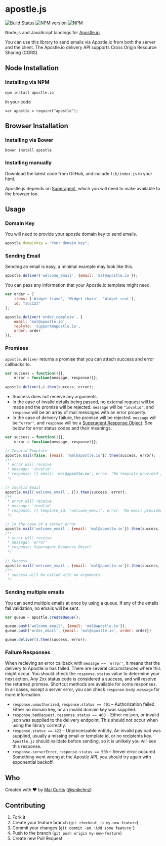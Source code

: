 # apostle.js

[![Build Status](https://travis-ci.org/apostle/apostle.js.png?branch=master)](https://travis-ci.org/apostle/apostle.js)
[![NPM version](https://badge.fury.io/js/apostle.png)](http://badge.fury.io/js/apostle)
[![NPM](https://nodei.co/npm/apostle.io.png?downloads=true&stars=true)](https://nodei.co/npm/apostle.io/)

Node.js and JavaScript bindings for [Apostle.io](http://apostle.io).

You can use this library to send emails via Apostle.io from both the server and the client. The Apostle.io delivery API supports Cross Origin Resource Sharing (CORS).

## Node Installation

### Installing via NPM

```
npm install apostle.io
```

In your code

```
var apostle = require("apostle");
```

## Browser Installation

### Installing via Bower

```
bower install apostle
```

### Installing manually

Download the latest code from GitHub, and include `lib/index.js` in your html.

Apostle.js depends on [Superagent](https://github.com/visionmedia/superagent), which you will need to make available to the browser too.


## Usage

### Domain Key

You will need to provide your apostle domain key to send emails.

```js
apostle.domainKey = "Your domain key";
```

### Sending Email

Sending an email is easy, a minimal example may look like this.

```js
apostle.deliver('welcome_email', {email: 'mal@apostle.io'});
```

You can pass any information that your Apostle.io template might need.


```js
var order = {
	items: ['Widget frame', 'Widget chain', 'Widget seat'],
	id: "abc123"
};

apostle.deliver('order_complete', {
	email: 'mal@apostle.io',
	replyTo: 'support@apostle.io',
	order: order
});
```

### Promises
`apostle.deliver` returns a promise that you can attach success and error callbacks to.

```js
var success = function(){},
	error = function(message, response){};
	
apostle.deliver(…).then(success, error);
```

* Success does not receive any arguments.
* In the case of invalid details being passed, no external request will be made and the promise will be rejected. `message` will be `"invalid"`, and `response` will be an array of mail messages with an error property.
* In the case of delivery failure, the promise will be rejected. `message` will be `"error"`, and `response`  will be a [Superagent Response Object](http://visionmedia.github.io/superagent/#response-properties). See below for error status codes and their meanings.


```js
var success = function(){},
	error = function(message, response){};

// Invalid Template
apostle.mail(false, {email: 'mal@apostle.io'}).then(success, error);
/**
 * error will receive
 * message: 'invalid'
 * response: [{ email: 'mal@apostle.io', error: 'No template provided'}]
 */
 
// Invalid Email
apostle.mail('welcome_email', {}).then(success, error);
/**
 * error will receive
 * message: 'invalid'
 * response: [{ template_id: 'welcome_email', error: 'No email provided'}]
 */

// In the case of a server error
apostle.mail('welcome_email', {email: 'mal@apostle.io'}).then(success, error);
/**
 * error will receive
 * message: 'error'
 * response: Superagent Response Object
 */
 
// Success
apostle.mail('welcome_email', {email: 'mal@apostle.io'}).then(success, error);
/**
 * success will be called with no arguments
 */

```

### Sending multiple emails

You can send multiple emails at once by using a queue. If any of the emails fail validation, no emails will be sent.

```js
var queue = apostle.createQueue();

queue.push('welcome_email', {email: 'mal@apostle.io'});
queue.push('order_email', {email: 'mal@apostle.io', order: order})

queue.deliver().then(success, error);
```

### Failure Responses

When recieving an error callback with `message == 'error'`, it means that the delivery to Apostle.io has failed. There are several circumstances where this might occur. You should check the `response.status` value to determine your next action. Any 2xx status code is considered a success, and will resolve the returned promise. Shortcut methods are available for some responses. In all cases, except a server error,  you can check `response.body.message` for more information.

* `response.unauthorized`, `response.status == 401` – Authorization failed. Either no domain key, or an invalid domain key was supplied.
* `response.badRequest`, `response.status == 400` – Either no json, or invalid json was supplied to the delivery endpoint. This should not occur when using the library correctly.
* `response.status == 422` – Unprocessable entitity. An invalid payload was supplied, usually a missing email or template id, or no recipients key. `Apostle.js` should validate before sending, so it is unlikely you will see this response.
* `response.serverError`, `response.status == 500` – Server error occured. Something went wrong at the Apostle API, you should try again with exponential backoff.


## Who
Created with ♥ by [Mal Curtis](http://github.com/snikch) ([@snikchnz](http://twitter.com/snikchnz))


## Contributing

1. Fork it
2. Create your feature branch (`git checkout -b my-new-feature`)
3. Commit your changes (`git commit -am 'Add some feature'`)
4. Push to the branch (`git push origin my-new-feature`)
5. Create new Pull Request







